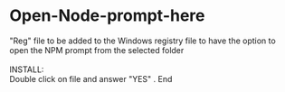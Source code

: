 # Open-Node-prompt-here
"Reg" file to be added to the Windows registry file to have the option to open the NPM prompt from the selected folder<br/><br/>INSTALL:<br/> Double click on file and answer "YES" . End
